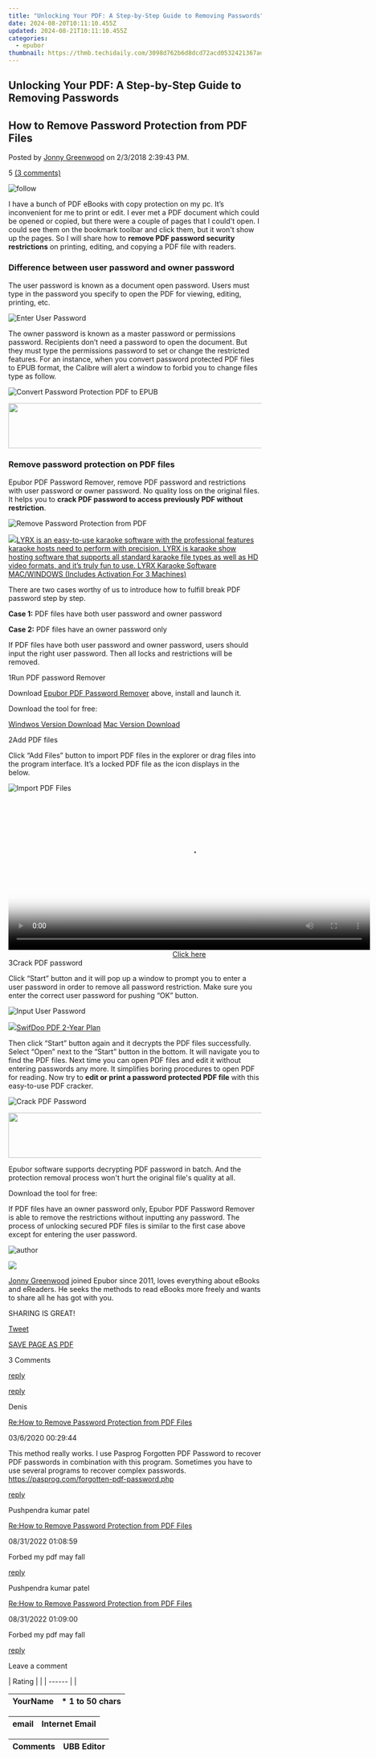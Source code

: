 ```yaml
---
title: "Unlocking Your PDF: A Step-by-Step Guide to Removing Passwords"
date: 2024-08-20T10:11:10.455Z
updated: 2024-08-21T10:11:10.455Z
categories:
  - epubor
thumbnail: https://thmb.techidaily.com/3098d762b6d8dcd72acd0532421367ade2e95fba7b5406862c612e4d87ad3713.png
---
```


## Unlocking Your PDF: A Step-by-Step Guide to Removing Passwords

## How to Remove Password Protection from PDF Files

Posted by [Jonny Greenwood](https://plus.google.com/u/0/+JonnyGreenwood999) on 2/3/2018 2:39:43 PM.

5 [(3 comments)](http://www.epubor.com/#comment-area) 



![follow](http://www.epubor.com/images/follow.png)

I have a bunch of PDF eBooks with copy protection on my pc. It’s inconvenient for me to print or edit. I ever met a PDF document which could be opened or copied, but there were a couple of pages that I could't open. I could see them on the bookmark toolbar and click them, but it won't show up the pages. So I will share how to **remove PDF password security restrictions** on printing, editing, and copying a PDF file with readers.

### Difference between user password and owner password

The user password is known as a document open password. Users must type in the password you specify to open the PDF for viewing, editing, printing, etc. 

![Enter User Password](http://www.epubor.com/images/uppic/Enter-User-Password.jpg)

The owner password is known as a master password or permissions password. Recipients don’t need a password to open the document. But they must type the permissions password to set or change the restricted features. For an instance, when you convert password protected PDF files to EPUB format, the Calibre will alert a window to forbid you to change files type as follow. 

![Convert Password Protection PDF to EPUB](http://www.epubor.com/images/uppic/Convert-Password-Protection-PDF-to-EPUB.jpg)

<!-- affiliate ads begin -->
<a href="https://mindmanager.sjv.io/c/5597632/1787667/20231" target="_top" id="1787667"><img src="//a.impactradius-go.com/display-ad/20231-1787667" border="0" alt="" width="728" height="90"/></a><img height="0" width="0" src="https://imp.pxf.io/i/5597632/1787667/20231" style="position:absolute;visibility:hidden;" border="0" />
<!-- affiliate ads end -->
### Remove password protection on PDF files

Epubor PDF Password Remover, remove PDF password and restrictions with user password or owner password. No quality loss on the original files. It helps you to **crack PDF password to access previously PDF without restriction**. 

![Remove Password Protection from PDF](http://www.epubor.com/images/uppic/Remove-Password-Protection-from-PDF.jpg)

<!-- affiliate ads begin -->
<a href="https://shop.pcdj.com/order/checkout.php?PRODS=4698998&QTY=1&AFFILIATE=108875&CART=1"> <img src="https://secure.avangate.com/images/merchant/47f4b6321e9fd8e8f7326a6adc1a7c1e/products/MacBook_Pro_lyrx-withsinger-tv.png" border="0">LYRX is an easy-to-use karaoke software with the professional features karaoke hosts need to perform with precision. LYRX is karaoke show hosting software that supports all standard karaoke file types as well as HD video formats, and it’s truly fun to use. 
LYRX Karaoke Software MAC/WINDOWS (Includes Activation For 3 Machines)</a>
<!-- affiliate ads end -->
There are two cases worthy of us to introduce how to fulfill break PDF password step by step.

**Case 1:** PDF files have both user password and owner password

**Case 2:** PDF files have an owner password only

If PDF files have both user password and owner password, users should input the right user password. Then all locks and restrictions will be removed.

1Run PDF password Remover

Download [Epubor PDF Password Remover](https://tools.techidaily.com/epubor/pdf-password-remover/) above, install and launch it.

Download the tool for free:

[Windwos Version Download](http://download.epubor.com/pdfpasswordremover.exe) [Mac Version Download](http://download.epubor.com/pdfpasswordremover.zip) 

2Add PDF files 

Click “Add Files” button to import PDF files in the explorer or drag files into the program interface. It’s a locked PDF file as the icon displays in the below. 

![Import PDF Files](http://www.epubor.com/images/uppic/Import-PDF-Files.jpg)

<!-- affiliate ads begin -->
<span id="1993652">
					<video width="720" height="300" style="cursor:pointer"
           poster="//a.impactradius-go.com/display-clicktoplayimage/1993652.jpeg"
           onclick="if(!this.playClicked){this.play();this.setAttribute('controls',true);this.playClicked=true;}">
	   <source src="//a.impactradius-go.com/display-ad/22993-1993652">
	   <img src="//a.impactradius-go.com/display-clicktoplayimage/1993652.jpeg" style="border: none; height: 100%; width: 100%; object-fit: contain">
	</video>
	<div style="width:720px;text-align:center"><a href="javascript:window.open(decodeURIComponent('https%3A%2F%2Fhomestyler.sjv.io%2Fc%2F5597632%2F1993652%2F22993'), '_blank');void(0);">Click here</a></div>
</span>
<img height="0" width="0" src="https://imp.pxf.io/i/5597632/1993652/22993" style="position:absolute;visibility:hidden;" border="0" />
<!-- affiliate ads end -->
3Crack PDF password 

Click “Start” button and it will pop up a window to prompt you to enter a user password in order to remove all password restriction. Make sure you enter the correct user password for pushing “OK” button.

![Input User Password](http://www.epubor.com/images/uppic/Input-User-Password.jpg)

<!-- affiliate ads begin -->
<a href="https://purchase.swifdoo.com/order/checkout.php?PRODS=40002580&QTY=1&AFFILIATE=108875&CART=1"><img src="https://secure.avangate.com/images/merchant/8b932759a5a04ddb34bf79e3f9072e4b/products/3_Product%20box%20white-1024x1024.png" border="0">SwifDoo PDF 2-Year Plan</a>
<!-- affiliate ads end -->
Then click “Start” button again and it decrypts the PDF files successfully. Select “Open” next to the “Start” button in the bottom. It will navigate you to find the PDF files. Next time you can open PDF files and edit it without entering passwords any more. It simplifies boring procedures to open PDF for reading. Now try to **edit or print a password protected PDF file** with this easy-to-use PDF cracker. 

![Crack PDF Password](http://www.epubor.com/images/uppic/Crack-PDF-Password.jpg)

<!-- affiliate ads begin -->
<a href="https://newchic.sjv.io/c/5597632/1659704/14420" target="_top" id="1659704"><img src="//a.impactradius-go.com/display-ad/14420-1659704" border="0" alt="" width="728" height="90"/></a><img height="0" width="0" src="https://imp.pxf.io/i/5597632/1659704/14420" style="position:absolute;visibility:hidden;" border="0" />
<!-- affiliate ads end -->
Epubor software supports decrypting PDF password in batch. And the protection removal process won't hurt the original file's quality at all. 

Download the tool for free:

[](https://download.epubor.com/pdfpasswordremover.exe) [](https://download.epubor.com/pdfpasswordremover.zip) 

If PDF files have an owner password only, Epubor PDF Password Remover is able to remove the restrictions without inputting any password. The process of unlocking secured PDF files is similar to the first case above except for entering the user password. 

![author](http://www.epubor.com/images/uppic/jonny.png)

<!-- affiliate ads begin -->
<a href="https://estore.winxdvd.com/order/checkout.php?PRODS=12653808&QTY=1&AFFILIATE=108875&CART=1"><img src="https://www.winxdvd.com/affiliate/new-banner/wt-500x500.jpg" border="0"></a>
<!-- affiliate ads end -->
[Jonny Greenwood](https://plus.google.com/u/0/+JonnyGreenwood999) joined Epubor since 2011, loves everything about eBooks and eReaders. He seeks the methods to read eBooks more freely and wants to share all he has got with you.

SHARING IS GREAT!

[Tweet](https://twitter.com/share) 

[SAVE PAGE AS PDF](https://tools.techidaily.com/epubor/products/) 



3 Comments

[reply](https://tools.techidaily.com/epubor/products/) 

[reply](https://tools.techidaily.com/epubor/products/) 

Denis

[Re:How to Remove Password Protection from PDF Files](https://tools.techidaily.com/epubor/products/)

03/6/2020 00:29:44

This method really works. I use Pasprog Forgotten PDF Password to recover PDF passwords in combination with this program. Sometimes you have to use several programs to recover complex passwords. <https://pasprog.com/forgotten-pdf-password.php>

[reply](https://tools.techidaily.com/epubor/products/) 

Pushpendra kumar patel

[Re:How to Remove Password Protection from PDF Files](https://tools.techidaily.com/epubor/products/)

08/31/2022 01:08:59

Forbed my pdf may fall

[reply](https://tools.techidaily.com/epubor/products/) 

Pushpendra kumar patel

[Re:How to Remove Password Protection from PDF Files](https://tools.techidaily.com/epubor/products/)

08/31/2022 01:09:00

Forbed my pdf may fall

[reply](https://tools.techidaily.com/epubor/products/) 

Leave a comment

| Rating |  |
| ------ |  |

| YourName | \*  1 to 50 chars |
| -------- | ----------------- |

| email | Internet Email |
| ----- | -------------- |

| Comments | UBB Editor |
| -------- | ---------- |

<ins class="adsbygoogle"
     style="display:block"
     data-ad-format="autorelaxed"
     data-ad-client="ca-pub-7571918770474297"
     data-ad-slot="1223367746"></ins>



<ins class="adsbygoogle"
     style="display:block"
     data-ad-client="ca-pub-7571918770474297"
     data-ad-slot="8358498916"
     data-ad-format="auto"
     data-full-width-responsive="true"></ins>


